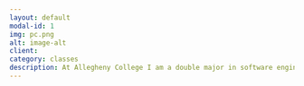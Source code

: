 ```yaml
---
layout: default
modal-id: 1
img: pc.png
alt: image-alt
client: 
category: classes
description: At Allegheny College I am a double major in software engineering and businessI have taken many computer science class at allegheny college that use python and sometimes other coding language. The classes have taken included us working in groups on projects. This also included reviewing peoples work in prs. I have also taken some business classes.
---
```

